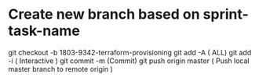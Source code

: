 # Create new branch based on sprint-task-name
git checkout -b 1803-9342-terraform-provisioning
git add -A ( ALL)
git add -i ( Interactive )
git commit -m (Commit)
git push origin master ( Push local master branch to remote origin )